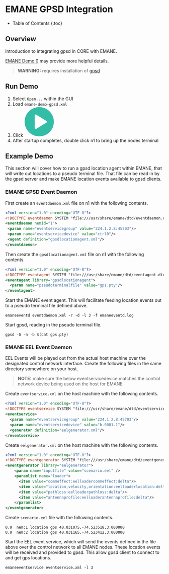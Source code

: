 # EMANE GPSD Integration
* Table of Contents
{:toc}

## Overview
Introduction to integrating gpsd in CORE with EMANE.

[EMANE Demo 0](https://github.com/adjacentlink/emane-tutorial/wiki/Demonstration-0)
may provide more helpful details.

> **WARNING:** requires installation of [gpsd](https://gpsd.gitlab.io/gpsd/index.html)

## Run Demo
1. Select `Open...` within the GUI
1. Load `emane-demo-gpsd.xml`
1. Click ![Start Button](../static/gui/start.png)
1. After startup completes, double click n1 to bring up the nodes terminal

## Example Demo
This section will cover how to run a gpsd location agent within EMANE, that will
write out locations to a pseudo terminal file. That file can be read in by the
gpsd server and make EMANE location events available to gpsd clients.

### EMANE GPSD Event Daemon
First create an `eventdaemon.xml` file on n1 with the following contents.
```xml
<?xml version="1.0" encoding="UTF-8"?>
<!DOCTYPE eventdaemon SYSTEM "file:///usr/share/emane/dtd/eventdaemon.dtd">
<eventdaemon nemid="1">
 <param name="eventservicegroup" value="224.1.2.8:45703"/>
 <param name="eventservicedevice" value="ctrl0"/>
 <agent definition="gpsdlocationagent.xml"/>
</eventdaemon>
```

Then create the `gpsdlocationagent.xml` file on n1 with the following contents.
```xml
<?xml version="1.0" encoding="UTF-8"?>
<!DOCTYPE eventagent SYSTEM "file:///usr/share/emane/dtd/eventagent.dtd">
<eventagent library="gpsdlocationagent">
  <param name="pseudoterminalfile" value="gps.pty"/>
</eventagent>
```

Start the EMANE event agent. This will facilitate feeding location events
out to a pseudo terminal file defined above.
```shell
emaneeventd eventdaemon.xml -r -d -l 3 -f emaneeventd.log
```

Start gpsd, reading in the pseudo terminal file.
```shell
gpsd -G -n -b $(cat gps.pty)
```

### EMANE EEL Event Daemon

EEL Events will be played out from the actual host machine over the designated
control network interface. Create the following files in the same directory
somewhere on your host.

> **NOTE:** make sure the below eventservicedevice matches the control network
> device being used on the host for EMANE

Create `eventservice.xml` on the host machine with the following contents.
```xml
<?xml version="1.0" encoding="UTF-8"?>
<!DOCTYPE eventservice SYSTEM "file:///usr/share/emane/dtd/eventservice.dtd">
<eventservice>
  <param name="eventservicegroup" value="224.1.2.8:45703"/>
  <param name="eventservicedevice" value="b.9001.1"/>
  <generator definition="eelgenerator.xml"/>
</eventservice>
```

Create `eelgenerator.xml` on the host machine with the following contents.
```xml
<?xml version="1.0" encoding="UTF-8"?>
<!DOCTYPE eventgenerator SYSTEM "file:///usr/share/emane/dtd/eventgenerator.dtd">
<eventgenerator library="eelgenerator">
    <param name="inputfile" value="scenario.eel" />
    <paramlist name="loader">
      <item value="commeffect:eelloadercommeffect:delta"/>
      <item value="location,velocity,orientation:eelloaderlocation:delta"/>
      <item value="pathloss:eelloaderpathloss:delta"/>
      <item value="antennaprofile:eelloaderantennaprofile:delta"/>
    </paramlist>
</eventgenerator>
```

Create `scenario.eel` file with the following contents.
```shell
0.0  nem:1 location gps 40.031075,-74.523518,3.000000
0.0  nem:2 location gps 40.031165,-74.523412,3.000000
```

Start the EEL event service, which will send the events defined in the file above
over the control network to all EMANE nodes. These location events will be received
and provided to gpsd. This allow gpsd client to connect to and get gps locations.
```shell
emaneeventservice eventservice.xml -l 3
```

